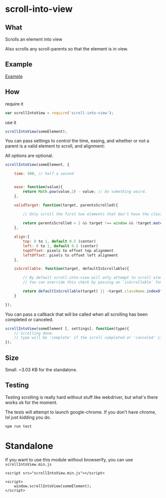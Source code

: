 # scroll-into-view

## What

Scrolls an element into view

Also scrolls any scroll-parents so that the element is in view.

## Example

[Example](http://korynunn.github.io/scroll-into-view/example/)

## How

require it
```javascript
var scrollIntoView = require('scroll-into-view');
```
use it

```javascript
scrollIntoView(someElement);
```

You can pass settings to control the time, easing, and whether or not a parent is a valid element to scroll, and alignment:

All options are optional.

```javascript
scrollIntoView(someElement, {

    time: 500, // half a second


    ease: function(value){
        return Math.pow(value,2) - value; // Do something weird.
    },

    validTarget: function(target, parentsScrolled){

        // Only scroll the first two elements that don't have the class "dontScroll"
        
        return parentsScrolled < 2 && target !== window && !target.matches('.dontScroll');
    },

    align:{
        top: 0 to 1, default 0.5 (center)
        left: 0 to 1, default 0.5 (center)
        topOffset: pixels to offset top alignment
        leftOffset: pixels to offset left alignment
    },

    isScrollable: function(target, defaultIsScrollable){

        // By default scroll-into-view will only attempt to scroll elements that have overflow not set to `"hidden"` and who's scroll width/height is larger than their client height.
        // You can override this check by passing an `isScrollable` function to settings:

        return defaultIsScrollable(target) || ~target.className.indexOf('scrollable');
    }

});
```

You can pass a callback that will be called when all scrolling has been completed or canceled.

```javascript
scrollIntoView(someElement [, settings], function(type){
    // Scrolling done.
    // type will be 'complete' if the scroll completed or 'canceled' if the current scroll was canceled by a new scroll
});
```

## Size

Small. ~3.03 KB for the standalone.

## Testing

Testing scrolling is really hard without stuff like webdriver, but what's there works ok for the moment.

The tests will attempt to launch google-chrome. If you don't have chrome, lol just kidding you do.

```
npm run test
```

# Standalone

If you want to use this module without browserify, you can use `scrollIntoView.min.js`

```
<script src="scrollIntoView.min.js"></script>

<script>
    window.scrollIntoView(someElement);
</script>
```
